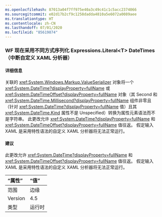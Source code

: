 ```yaml
---
ms.openlocfilehash: 87013a04f7ff975e40a3c49c41c1c5acc2374066
ms.sourcegitcommit: e02d17b2cf9c1258dadda4810a5e6072a0089aee
ms.translationtype: HT
ms.contentlocale: zh-CN
ms.lasthandoff: 07/01/2020
ms.locfileid: "85619874"
---
```

### <a name="wf-serializes-expressionsliterallttgt-datetimes-differently-now-breaks-custom-xaml-parsers"></a>WF 现在采用不同方式序列化 Expressions.Literal&lt;T&gt; DateTimes（中断自定义 XAML 分析器）

#### <a name="details"></a>详细信息

关联的 <xref:System.Windows.Markup.ValueSerializer> 对象将一个 <xref:System.DateTime?displayProperty=fullName> 或 <xref:System.DateTimeOffset?displayProperty=fullName> 对象（其 Second 和 <xref:System.DateTime.Millisecond?displayProperty=fullName> 组件非零且（针对 <xref:System.DateTime?displayProperty=fullName> 值）且其 <xref:System.DateTime.Kind> 属性不是 Unspecified）转换为属性元素语法而不是字符串。 此更改允许 <xref:System.DateTime?displayProperty=fullName> 和 <xref:System.DateTimeOffset?displayProperty=fullName> 值往返。 假定输入 XAML 是采用特性语法的自定义 XAML 分析器将无法正常运行。

#### <a name="suggestion"></a>建议

此更改允许 <xref:System.DateTime?displayProperty=fullName> 和 <xref:System.DateTimeOffset?displayProperty=fullName> 值往返。 假定输入 XAML 是采用特性语法的自定义 XAML 分析器将无法正常运行。

| “属性”    | “值”       |
|:--------|:------------|
| 范围   |边缘|
|Version|4.5|
|类型|运行时|
